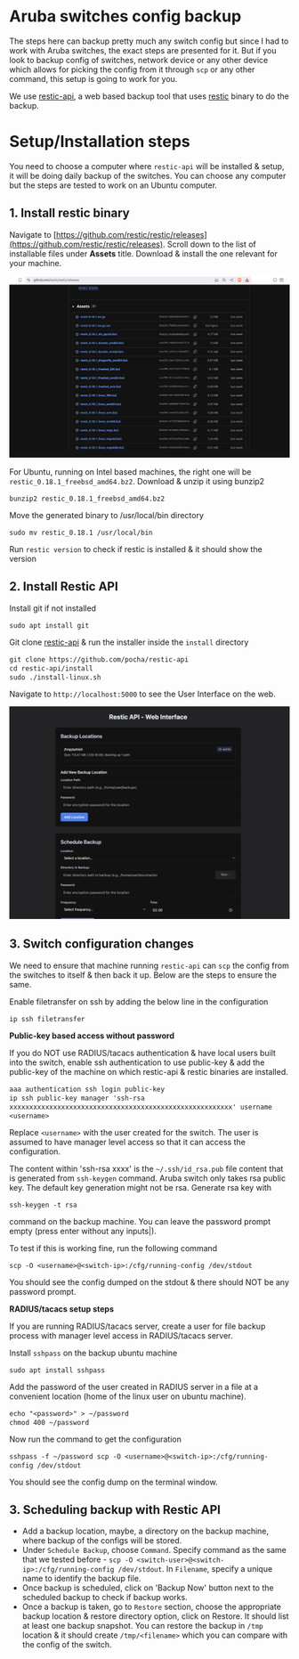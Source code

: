 # Aruba switches config backup

The steps here can backup pretty much any switch config but since I had to work with Aruba switches, the exact steps are presented for it. But if you look to backup config of switches, network device or any other device which allows for picking the config from it through `scp` or any other command, this setup is going to work for you. 

We use [restic-api](https://github.com/pocha/restic-api), a web based backup tool that uses [restic](https://github.com/restic/restic) binary to do the backup.

# Setup/Installation steps

You need to choose a computer where `restic-api` will be installed & setup, it will be doing daily backup of the switches. You can choose any computer but the steps are tested to work on an Ubuntu computer. 


## 1. Install restic binary

Navigate to [https://github.com/restic/restic/releases](https://github.com/restic/restic/releases). Scroll down to the list of installable files under **Assets** title. Download & install the one relevant for your machine. 

![Restic Binaries List](screenshots/restic-binaries-list.png)

For Ubuntu, running on Intel based machines, the right one will be `restic_0.18.1_freebsd_amd64.bz2`. Download & unzip it using bunzip2

```
bunzip2 restic_0.18.1_freebsd_amd64.bz2
```

Move the generated binary to /usr/local/bin directory

```
sudo mv restic_0.18.1 /usr/local/bin
```

Run `restic version` to check if restic is installed & it should show the version

## 2. Install Restic API 

Install git if not installed 

```
sudo apt install git
```

Git clone [restic-api](https://github.com/pocha/restic-api) & run the installer inside the `install` directory

```
git clone https://github.com/pocha/restic-api
cd restic-api/install
sudo ./install-linux.sh 
```

Navigate to `http://localhost:5000` to see the User Interface on the web. 

![restic api image](https://github.com/pocha/restic-api/raw/master/img/restic-screenshot.png)


## 3. Switch configuration changes

We need to ensure that machine running `restic-api` can `scp` the config from the switches to itself & then back it up. Below are the steps to ensure the same. 

Enable filetransfer on ssh by adding the below line in the configuration 

```
ip ssh filetransfer
```

**Public-key based access without password**

If you do NOT use RADIUS/tacacs authentication & have local users built into the switch, enable ssh authentication to use public-key & add the public-key of the machine on which restic-api & restic binaries are installed. 


```
aaa authentication ssh login public-key
ip ssh public-key manager 'ssh-rsa xxxxxxxxxxxxxxxxxxxxxxxxxxxxxxxxxxxxxxxxxxxxxxxxxxxxxxxx' username <username> 
```

Replace `<username>` with the user created for the switch. The user is assumed to have manager level access so that it can access the configuration. 

The content within 'ssh-rsa xxxx' is the `~/.ssh/id_rsa.pub` file content that is generated from `ssh-keygen` command. Aruba switch only takes rsa public key. The default key generation might not be rsa. Generate rsa key with 

```
ssh-keygen -t rsa
```

command on the backup machine. You can leave the password prompt empty (press enter without any inputs|).

To test if this is working fine, run the following command 

```
scp -O <username>@<switch-ip>:/cfg/running-config /dev/stdout
```
You should see the config dumped on the stdout & there should NOT be any password prompt. 


**RADIUS/tacacs setup steps**

If you are running RADIUS/tacacs server, create a user for file backup process with manager level access in RADIUS/tacacs server.

Install `sshpass` on the backup ubuntu machine

```
sudo apt install sshpass
```

Add the password of the user created in RADIUS server in a file at a convenient location (home of the linux user on ubuntu machine).

```
echo "<password>" > ~/password
chmod 400 ~/password
```

Now run the command to get the configuration

```
sshpass -f ~/password scp -O <username>@<switch-ip>:/cfg/running-config /dev/stdout
```

You should see the config dump on the terminal window. 

## 3. Scheduling backup with Restic API 

- Add a backup location, maybe, a directory on the backup machine, where backup of the configs will be stored. 
- Under `Schedule Backup`, choose `Command`. Specify command as the same that we tested before - `scp -O <switch-user>@<switch-ip>:/cfg/running-config /dev/stdout`. In `Filename`, specify a unique name to identify the backup file. 
- Once backup is scheduled, click on 'Backup Now' button next to the scheduled backup to check if backup works. 
- Once a backup is taken, go to `Restore` section, choose the appropriate backup location & restore directory option, click on Restore. It should list at least one backup snapshot. You can restore the backup in `/tmp` location & it should create `/tmp/<filename>` which you can compare with the config of the switch. 
